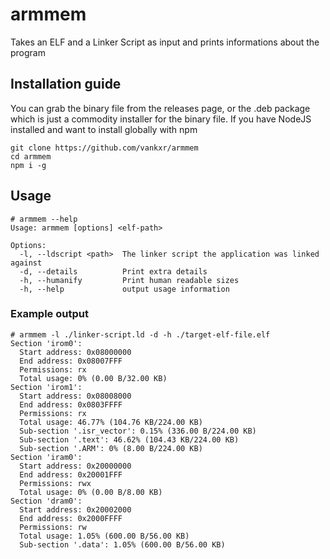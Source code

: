 # armmem

Takes an ELF and a Linker Script as input and prints informations about the program

## Installation guide
You can grab the binary file from the releases page, or the .deb package which is just a commodity installer for the binary file.
If you have NodeJS installed and want to install globally with npm
```
git clone https://github.com/vankxr/armmem
cd armmem
npm i -g
```

## Usage
```
# armmem --help
Usage: armmem [options] <elf-path>

Options:
  -l, --ldscript <path>  The linker script the application was linked against
  -d, --details          Print extra details
  -h, --humanify         Print human readable sizes
  -h, --help             output usage information
```

### Example output
```
# armmem -l ./linker-script.ld -d -h ./target-elf-file.elf
Section 'irom0':
  Start address: 0x08000000
  End address: 0x08007FFF
  Permissions: rx
  Total usage: 0% (0.00 B/32.00 KB)
Section 'irom1':
  Start address: 0x08008000
  End address: 0x0803FFFF
  Permissions: rx
  Total usage: 46.77% (104.76 KB/224.00 KB)
  Sub-section '.isr_vector': 0.15% (336.00 B/224.00 KB)
  Sub-section '.text': 46.62% (104.43 KB/224.00 KB)
  Sub-section '.ARM': 0% (8.00 B/224.00 KB)
Section 'iram0':
  Start address: 0x20000000
  End address: 0x20001FFF
  Permissions: rwx
  Total usage: 0% (0.00 B/8.00 KB)
Section 'dram0':
  Start address: 0x20002000
  End address: 0x2000FFFF
  Permissions: rw
  Total usage: 1.05% (600.00 B/56.00 KB)
  Sub-section '.data': 1.05% (600.00 B/56.00 KB)
```
